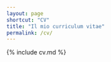 ```yaml
---
layout: page
shortcut: "CV"
title: "Il mio curriculum vitae"
permalink: /cv/
---
```

{% include cv.md %}